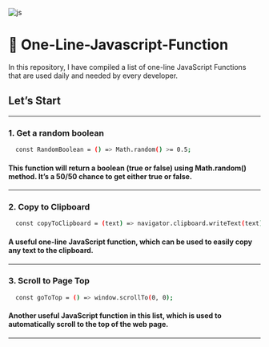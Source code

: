 ![js](https://user-images.githubusercontent.com/91375726/190903509-eedc8784-0e71-492e-8de6-dd667e044a27.png)


# 🚀 One-Line-Javascript-Function
In this repository, I have compiled a list of one-line JavaScript Functions that are used daily and needed by every developer.


## Let’s Start

---

### 1. Get a random boolean

```bash
  const RandomBoolean = () => Math.random() >= 0.5;
```

#### This function will return a boolean (true or false) using Math.random() method. It’s a 50/50 chance to get either true or false.

---

### 2. Copy to Clipboard

```bash
  const copyToClipboard = (text) => navigator.clipboard.writeText(text);
```

#### A useful one-line JavaScript function, which can be used to easily copy any text to the clipboard.

---

### 3. Scroll to Page Top

```bash
  const goToTop = () => window.scrollTo(0, 0);
```

#### Another useful JavaScript function in this list, which is used to automatically scroll to the top of the web page.

---
